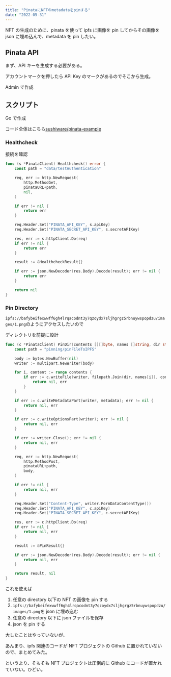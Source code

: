 ```yaml
---
title: "PinataにNFTのmetadataをpinする"
date: "2022-05-31"
---
```


NFT の生成のために、pinata を使って ipfs に画像を pin してからその画像を json に埋め込んで、metadata を pin したい。

## Pinata API

まず、API キーを生成する必要がある。

アカウントマークを押したら API Key のマークがあるのでそこから生成。

Admin で作成

## スクリプト

Go で作成

コード全体はこちら[sushiware/pinata-example](https://github.com/sushiware/pinata-example)

### Healthcheck

接続を確認

```go
func (s *PinataClient) Healthcheck() error {
	const path = "data/testAuthentication"

	req, err := http.NewRequest(
		http.MethodGet,
		pinataURL+path,
		nil,
	)

	if err != nil {
		return err
	}

	req.Header.Set("PINATA_API_KEY", s.apiKey)
	req.Header.Set("PINATA_SECRET_API_KEY", s.secretAPIKey)

	res, err := s.httpClient.Do(req)
	if err != nil {
		return err
	}

	result := &HealthcheckResult{}

	if err := json.NewDecoder(res.Body).Decode(result); err != nil {
		return err
	}

	return nil
}
```

### Pin Directory

`ipfs://bafybeifexwwff6gh4lrqacodnt3y7qzoydx7sljhgrgz5rbnuywspopdzu/images/1.png`のようにアクセスしたいので

ディレクトリを前提に設計

```go
func (c *PinataClient) PinDir(contents [][]byte, names []string, dir string, metadata *PinataMetadata) (*PinResult, error) {
	const path = "pinning/pinFileToIPFS"

	body := bytes.NewBuffer(nil)
	writer := multipart.NewWriter(body)

	for i, content := range contents {
		if err := c.writeFile(writer, filepath.Join(dir, names[i]), content); err != nil {
			return nil, err
		}
	}

	if err := c.writeMetadataPart(writer, metadata); err != nil {
		return nil, err
	}

	if err := c.writeOptionsPart(writer); err != nil {
		return nil, err
	}

	if err := writer.Close(); err != nil {
		return nil, err
	}

	req, err := http.NewRequest(
		http.MethodPost,
		pinataURL+path,
		body,
	)

	if err != nil {
		return nil, err
	}

	req.Header.Set("Content-Type", writer.FormDataContentType())
	req.Header.Set("PINATA_API_KEY", c.apiKey)
	req.Header.Set("PINATA_SECRET_API_KEY", c.secretAPIKey)

	res, err := c.httpClient.Do(req)
	if err != nil {
		return nil, err
	}

	result := &PinResult{}

	if err := json.NewDecoder(res.Body).Decode(result); err != nil {
		return nil, err
	}

	return result, nil
}
```

これを使えば

1. 任意の directory 以下の NFT の画像を pin する
2. `ipfs://bafybeifexwwff6gh4lrqacodnt3y7qzoydx7sljhgrgz5rbnuywspopdzu/images/1.png`を json に埋め込む
3. 任意の directory 以下に json ファイルを保存
4. json を pin する

大したことはやっていないが、

あんまり、ipfs 関連のコードが NFT プロジェクトの Github に置かれていないので、まとめてみた。

というより、そもそも NFT プロジェクトは圧倒的に Github にコードが置かれていない。ひどい。

